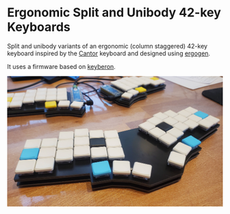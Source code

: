 # Ergonomic Split and Unibody 42-key Keyboards

Split and unibody variants of an ergonomic (column staggered) 42-key keyboard inspired by the [Cantor](https://github.com/diepala/cantor) keyboard and designed using [ergogen](https://github.com/ergogen/ergogen).

It uses a firmware based on [keyberon](https://github.com/TeXitoi/keyberon).

![Dario's keyboards](/images/pic1.jpg)
